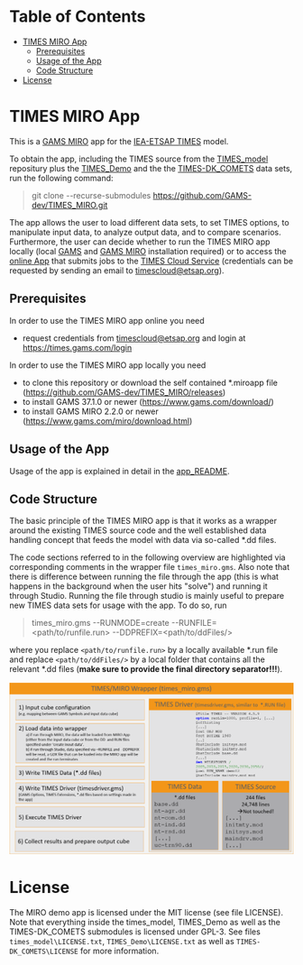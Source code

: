 Table of Contents
=================

   * [TIMES MIRO App](#times_miro-app)
      * [Prerequisites](#prerequisites)
      * [Usage of the App](#usage-of-the-app)
      * [Code Structure](#code-structure)
   * [License](#license)

# TIMES MIRO App<a name="times_miro-app"></a>
This is a [GAMS MIRO](https://gams.com/miro) app for the [IEA-ETSAP TIMES](https://github.com/etsap-TIMES/TIMES_model) model.

To obtain the app, including the TIMES source from the [TIMES_model](https://github.com/etsap-TIMES/TIMES_model) repositury plus the [TIMES_Demo](https://github.com/etsap-TIMES/TIMES_Demo) and the the [TIMES-DK\_COMETS](https://github.com/energy-modelling-club/TIMES-DK_COMETS) data sets, run the following command:
> git clone --recurse-submodules https://github.com/GAMS-dev/TIMES_MIRO.git

The app allows the user to load different data sets, to set TIMES options, to manipulate input data, to analyze output data, and to compare scenarios. Furthermore, the user can decide whether to run the TIMES MIRO app locally (local [GAMS](https://www.gams.com/download/) and [GAMS MIRO](https://www.gams.com/miro/download.html) installation required) or to access the [online App](https://times.gams.com/login) that submits jobs to the [TIMES Cloud Service](https://times.gams.com/engine/) (credentials can be requested by sending an email to timescloud@etsap.org).

## Prerequisites<a name="prerequisites"></a>
In order to use the TIMES MIRO app online you need
* request credentials from timescloud@etsap.org and login at https://times.gams.com/login

In order to use the TIMES MIRO app locally you need
* to clone this repository or download the self contained *.miroapp file (https://github.com/GAMS-dev/TIMES_MIRO/releases)
* to install GAMS 37.1.0 or newer (https://www.gams.com/download/)
* to install GAMS MIRO 2.2.0 or newer (https://www.gams.com/miro/download.html)

## Usage of the App<a name="usage-of-the-app"></a>
Usage of the app is explained in detail in the [app_README](app_README.md).

## Code Structure<a name="code-structure"></a>
The basic principle of the TIMES MIRO app is that it works as a wrapper around the existing TIMES source code and the well established data handling concept that feeds the model with data via so-called \*.dd files.

The code sections referred to in the following overview are highlighted via corresponding comments in the wrapper file `times_miro.gms`. Also note that there is difference between running the file through the app (this is what happens in the background when the user hits "solve") and running it through Studio. Running the file through studio is mainly useful to prepare new TIMES data sets for usage with the app. To do so, run 

>times_miro.gms --RUNMODE=create --RUNFILE=<path/to/runfile.run> --DDPREFIX=<path/to/ddFiles/>

where you replace `<path/to/runfile.run>` by a locally available \*.run file and replace `<path/to/ddFiles/>` by a local folder that contains all the relevant \*.dd files (**make sure to provide the final directory separator!!!**).

![inputcube](static_times_miro/code_structure.png)

# License<a name="license"></a>
The MIRO demo app is licensed under the MIT license (see file LICENSE). Note that everything inside the times\_model, TIMES\_Demo as well as the TIMES-DK_COMETS submodules is licensed under GPL-3. See files `times_model\LICENSE.txt`, `TIMES_Demo\LICENSE.txt` as well as `TIMES-DK_COMETS\LICENSE` for more information.
